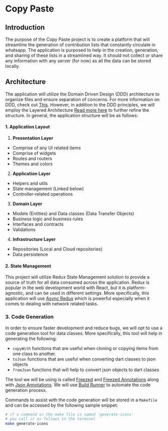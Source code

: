 # Copy Paste

## Introduction

The purpose of the Copy Paste project is to create a platform that will streamline the generation of contribution lists that constantly circulate in whatsapp. The application is purposed to help in the creation, generation, and sharing of these lists in a streamlined way. It should not collect or share any information with any server (for now) as all the data can be stored locally.

## Architecture

The application will utilize the Domain Driven Design (DDD) architecture to organize files and ensure separation of concerns. For more information on DDD, check out [This](https://medium.com/microtica/the-concept-of-domain-driven-design-explained-3184c0fd7c3f). However, in addition to the DDD principles, we will employ the Layered Architecture [Read more here](https://medium.com/kayvan-kaseb/the-layered-architecture-pattern-in-software-architecture-324922d381ad) to further refine the structure. In general, the application structure will be as follows:

#### 1. Application Layout

1. <b>Presentation Layer</b>

- Comprise of any UI related items
- Comprise of widgets
- Routes and routers
- Themes and colors

2. <b>Application Layer</b>

- Helpers and utils
- State management (Linked below)
- Controller-related operations

3. <b>Domain Layer</b>

- Models (Entities) and Data classes (Data Transfer Objects)
- Business logic and business rules
- Interfaces and contracts
- Validations

4. <b>Infrastructure Layer</b>

- Repositories (Local and Cloud repositories)
- Data persistence

#### 2. State Management

This project will utilize Redux State Management solution to provide a source of truth for all data consumed across the application. Redux is popular in the web development world with React, but it is platform-agnostic, and can be used in different settings. More specifically, this application will use [Async Redux](https://pub.dev/packages/async_redux) which is powerful especially when it comes to dealing with network related tasks.

### 3. Code Generation

In order to ensure faster development and reduce bugs, we will opt to use a code generation tool for data classes. More specifically, this tool will help in generating the following:

- `copyWith` functions that are useful when cloning or copying items from one class to another.
- `toJson` functions that are useful when converting dart classes to json objects
- `fromJson` functions that will help to convert json objects to dart classes

The tool we will be using is called [Freezed](https://pub.dev/packages/freezed) and [Freezed Annotations](https://pub.dev/packages/freezed_annotation) along with [Json Annotations](https://pub.dev/packages/json_annotation). We will use [Build Runner](https://pub.dev/packages/build_runner) to automate the code generation process.

Commands to assist with the code generation will be stored in a `Makefile` and can be accessed by the following sample snippet:

```bash
# if a command in the make file is named 'generate-icons'
# you call it as follows in the terminal
make generate-icons
```

